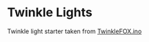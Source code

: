 # Twinkle Lights

Twinkle light starter taken from [TwinkleFOX.ino](https://gist.github.com/kriegsman/756ea6dcae8e30845b5a)

